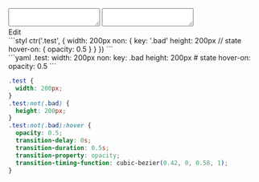 <div data-size="380" class="code-cont" data-example="state">
    <div class="code">
        <div class="code-wrap">
            <textarea id="stylus"></textarea>
            <textarea id="css"></textarea>
            <div class="edit-code">
                <span>Edit</span>
            </div>
        </div>
    </div>
</div>


<div data-size="380" data-examples="stylus"></div>
```styl
ctr('.test', {
  width: 200px
  non: {
    key: '.bad'
    height: 200px
    // state
    hover-on: {
      opacity: 0.5
    }
  }
})
```

<div data-size="380" data-examples="yaml"></div>
```yaml
.test:
  width: 200px
  non:
    key: .bad
    height: 200px
    # state
    hover-on:
      opacity: 0.5
```

```css
.test {
  width: 200px;
}
.test:not(.bad) {
  height: 200px;
}
.test:not(.bad):hover {
  opacity: 0.5;
  transition-delay: 0s;
  transition-duration: 0.5s;
  transition-property: opacity;
  transition-timing-function: cubic-bezier(0.42, 0, 0.58, 1);
}
```
<div class="cf"></div>
